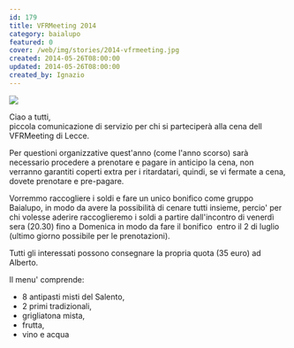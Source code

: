 ```yaml
---
id: 179
title: VFRMeeting 2014
category: baialupo
featured: 0
cover: /web/img/stories/2014-vfrmeeting.jpg
created: 2014-05-26T08:00:00
updated: 2014-05-26T08:00:00
created_by: Ignazio
---
```


<img  src="/web/img/stories/2014-vfrmeeting.jpg" class="float-start mr-3"/>

Ciao a tutti,<br/>
piccola comunicazione di servizio per chi si parteciperà alla cena dell VFRMeeting di Lecce.

Per questioni organizzative quest'anno (come l'anno scorso) sarà necessario procedere a prenotare e pagare in anticipo la cena, non verranno garantiti coperti extra per i ritardatari, quindi, se vi fermate a cena, dovete prenotare e pre-pagare.

Vorremmo raccogliere i soldi e fare un unico bonifico come gruppo Baialupo, in modo da avere la possibilità di cenare tutti insieme, percio' per chi volesse aderire raccoglieremo i soldi a partire dall'incontro di venerdì sera (20.30) fino a Domenica in modo da fare il bonifico  entro il 2 di luglio (ultimo giorno possibile per le prenotazioni).

Tutti gli interessati possono consegnare la propria quota (35 euro) ad Alberto.

Il menu' comprende:

<ul>
<li class="py-1">8 antipasti misti del Salento,</li>
<li class="py-1">2 primi tradizionali,</li>
<li class="py-1">grigliatona mista,</li>
<li class="py-1">frutta,</li>
<li class="py-1">vino e acqua</li>
</ul>
